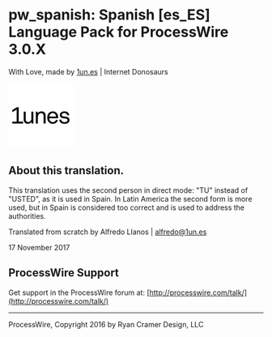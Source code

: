 # pw_spanish: Spanish [es_ES] Language Pack for ProcessWire 3.0.X

With Love, made by [1un.es](https://1un.es) | Internet Donosaurs 

![](1unes-internet-dinosaurs.png)

## About this translation.

This translation uses the second person in direct mode: "TU" instead of "USTED", as it is used in Spain.
In Latin America the second form is more used, but in Spain is considered too correct and is used to address the authorities.

Translated from scratch by Alfredo Llanos | [alfredo@1un.es](alfredo@1un.es)

17 November 2017

## ProcessWire Support

Get support in the ProcessWire forum at:
[http://processwire.com/talk/](http://processwire.com/talk/)

------

ProcessWire, Copyright 2016 by Ryan Cramer Design, LLC